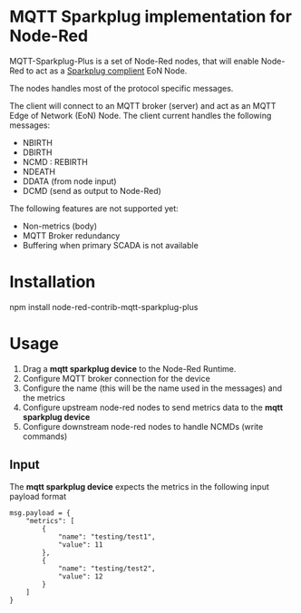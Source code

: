 # MQTT Sparkplug implementation for Node-Red

MQTT-Sparkplug-Plus is a set of Node-Red nodes, that will enable Node-Red to act as a [Sparkplug complient](https://s3.amazonaws.com/ignition-modules/Current/Sparkplug+Specification.pdf) EoN Node. 

The nodes handles most of the protocol specific messages. 

The client will connect to an MQTT broker (server) and act as an MQTT Edge of Network (EoN) Node. The client current handles the following messages:
* NBIRTH
* DBIRTH
* NCMD : REBIRTH
* NDEATH
* DDATA (from node input)
* DCMD (send as output to Node-Red)

The following features are not supported yet:
* Non-metrics (body)
* MQTT Broker redundancy
* Buffering when primary SCADA is not available

# Installation

npm install node-red-contrib-mqtt-sparkplug-plus

# Usage
1. Drag a **mqtt sparkplug device** to the Node-Red Runtime. 
2. Configure MQTT broker connection for the device
3. Configure the name (this will be the name used in the messages) and the metrics
4. Configure upstream node-red nodes to send metrics data to the **mqtt sparkplug device** 
5. Configure downstream node-red nodes to handle NCMDs (write commands)

## Input
The **mqtt sparkplug device** expects the metrics in the following input payload format

```
msg.payload = {
    "metrics": [
        {
            "name": "testing/test1",
            "value": 11
        },
        {
            "name": "testing/test2",
            "value": 12
        }
    ]
}
```
